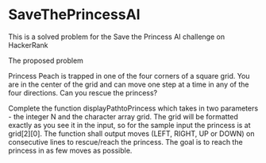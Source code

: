 # SaveThePrincessAI
This is a solved problem for the Save the Princess AI challenge on HackerRank

The proposed problem

Princess Peach is trapped in one of the four corners of a square grid. You are in the center of the grid and can move one step at a time in any of the four directions. Can you rescue the princess?

Complete the function displayPathtoPrincess which takes in two parameters - the integer N and the character array grid. The grid will be formatted exactly as you see it in the input, so for the sample input the princess is at grid[2][0]. The function shall output moves (LEFT, RIGHT, UP or DOWN) on consecutive lines to rescue/reach the princess. The goal is to reach the princess in as few moves as possible.
